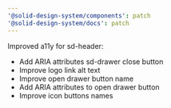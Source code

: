```yaml
---
'@solid-design-system/components': patch
'@solid-design-system/docs': patch
---
```


Improved a11y for sd-header:

- Add ARIA attributes sd-drawer close button
- Improve logo link alt text
- Improve open drawer button name
- Add ARIA attributes to open drawer button
- Improve icon buttons names
